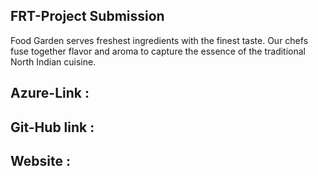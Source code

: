 ## FRT-Project Submission
Food Garden serves freshest ingredients with the finest taste. Our chefs fuse together flavor and aroma to capture the essence of the traditional North Indian cuisine.
## Azure-Link : 
## Git-Hub link : 
## Website : 
